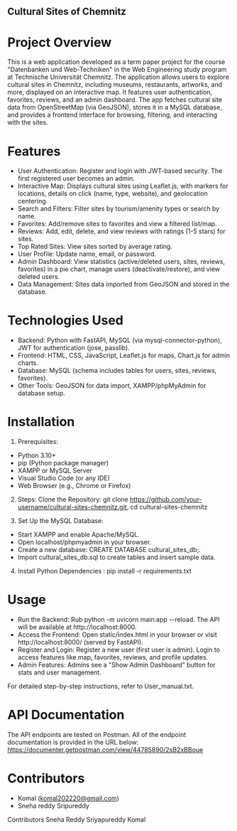 ## Cultural Sites of Chemnitz

# Project Overview
This is a web application developed as a term paper project for the course "Datenbanken und Web-Techniken" in the Web Engineering study program at Technische Universität Chemnitz. The application allows users to explore cultural sites in Chemnitz, including museums, restaurants, artworks, and more, displayed on an interactive map. It features user authentication, favorites, reviews, and an admin dashboard. The app fetches cultural site data from OpenStreetMap (via GeoJSON), stores it in a MySQL database, and provides a frontend interface for browsing, filtering, and interacting with the sites.

# Features
- User Authentication: Register and login with JWT-based security. The first registered user becomes an admin.
- Interactive Map: Displays cultural sites using Leaflet.js, with markers for locations, details on click (name, type, website), and geolocation centering.
- Search and Filters: Filter sites by tourism/amenity types or search by name.
- Favorites: Add/remove sites to favorites and view a filtered list/map.
- Reviews: Add, edit, delete, and view reviews with ratings (1-5 stars) for sites.
- Top Rated Sites: View sites sorted by average rating.
- User Profile: Update name, email, or password.
- Admin Dashboard: View statistics (active/deleted users, sites, reviews, favorites) in a pie chart, manage users (deactivate/restore), and view deleted users.
- Data Management: Sites data imported from GeoJSON and stored in the database.

# Technologies Used
- Backend: Python with FastAPI, MySQL (via mysql-connector-python), JWT for authentication (jose, passlib).
- Frontend: HTML, CSS, JavaScript, Leaflet.js for maps, Chart.js for admin charts.
- Database: MySQL (schema includes tables for users, sites, reviews, favorites).
- Other Tools: GeoJSON for data import, XAMPP/phpMyAdmin for database setup.

# Installation
1. Prerequisites:
- Python 3.10+
- pip (Python package manager)
- XAMPP or MySQL Server
- Visual Studio Code (or any IDE)
- Web Browser (e.g., Chrome or Firefox)

2. Steps:
Clone the Repository: git clone https://github.com/your-username/cultural-sites-chemnitz.git, cd cultural-sites-chemnitz

3. Set Up the MySQL Database:
- Start XAMPP and enable Apache/MySQL.
- Open localhost/phpmyadmin in your browser.
- Create a new database: CREATE DATABASE cultural_sites_db;.
- Import cultural_sites_db.sql to create tables and insert sample data.

4. Install Python Dependencies : pip install -r requirements.txt

# Usage
- Run the Backend: Rub python -m uvicorn main:app --reload. The API will be available at http://localhost:8000.
- Access the Frontend: Open static/index.html in your browser or visit http://localhost:8000/ (served by FastAPI).
- Register and Login: Register a new user (first user is admin). Login to access features like map, favorites, reviews, and profile updates.
- Admin Features: Admins see a "Show Admin Dashboard" button for stats and user management.

For detailed step-by-step instructions, refer to User_manual.txt.

# API Documentation
The API endpoints are tested on Postman. All of the endpoint documentation is provided in the URL below: https://documenter.getpostman.com/view/44785890/2sB2xBBoue

# Contributors 
- Komal (komal202220@gmail.com)
- Sneha reddy Sripureddy

Contributors
Sneha Reddy Sriyapureddy Komal

